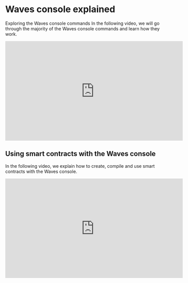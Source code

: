 # Waves console explained
Exploring the Waves console commands
In the following video, we will go through the majority of the Waves console commands and learn how they work.

<iframe width="560" height="315" src="https://www.youtube.com/embed/gBgLjg6nrvA?rel=0" frameborder="0" allow="accelerometer; autoplay; encrypted-media; gyroscope; picture-in-picture" allowfullscreen></iframe>

## Using smart contracts with the Waves console
In the following video, we explain how to create, compile and use smart contracts with the Waves console.

<iframe width="560" height="315" src="https://www.youtube.com/embed/sOZuE9Ebfko?rel=0" frameborder="0" allow="accelerometer; autoplay; encrypted-media; gyroscope; picture-in-picture" allowfullscreen></iframe>

